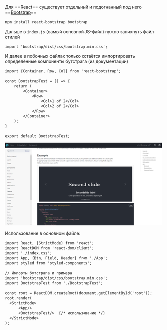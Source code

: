 
Для ==React== существует отдельный и подогнанный под него ==[Bootstrap](https://react-bootstrap.github.io/getting-started/introduction)==

```bash
npm install react-bootstrap bootstrap
```

Дальше в `index.js` (самый основной JS-файл) нужно запихнуть файл стилей

```JSX
import 'bootstrap/dist/css/bootstrap.min.css';
```

И далее в побочных файлах только остаётся импортировать определённые компоненты бутстрапа (из документации)

```JSX
import {Container, Row, Col} from 'react-bootstrap';  
  
const BootstrapTest = () => {  
    return (  
        <Container>  
            <Row>  
                <Col>1 of 2</Col>  
                <Col>2 of 2</Col>  
            </Row>  
        </Container>  
    );  
}  
  
export default BootstrapTest;
```

![](_png/f3c43af364c21433e33ec71645bb9a22.png)

Использование в основном файле:

```JSX
import React, {StrictMode} from 'react';  
import ReactDOM from 'react-dom/client';  
import './index.css';  
import App, {Btn, Field, Header} from './App';  
import styled from 'styled-components';  

// Импорты бутстрапа и примера
import 'bootstrap/dist/css/bootstrap.min.css';  
import BootstrapTest from './BootstrapTest';  
  
const root = ReactDOM.createRoot(document.getElementById('root'));  
root.render(  
  <StrictMode>  
      <App/>  
      <BootstrapTest/>  {/* использование */}
  </StrictMode>  
);
```